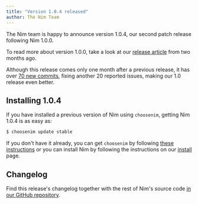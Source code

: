 ```yaml
---
title: "Version 1.0.4 released"
author: The Nim Team
---
```


The Nim team is happy to announce version 1.0.4, our second patch release following
Nim 1.0.0.

To read more about version 1.0.0, take a look at our
[release article](https://nim-lang.org/blog/2019/09/23/version-100-released.html)
from two months ago.

Although this release comes only one month after a previous release,
it has over [70 new commits](https://github.com/nim-lang/Nim/compare/v1.0.2...v1.0.4),
fixing another 20 reported issues, making our 1.0 release even better.


## Installing 1.0.4

If you have installed a previous version of Nim using ``choosenim``,
getting Nim 1.0.4 is as easy as:

```bash
$ choosenim update stable
```

If you don't have it already, you can get ``choosenim`` by following
[these instructions](https://github.com/dom96/choosenim) or you can install
Nim by following the instructions on our
[install](https://nim-lang.org/install.html) page.


## Changelog

Find this release's changelog together with the rest of Nim's source code
[in our GitHub repository](https://github.com/nim-lang/Nim/blob/version-1-0/changelogs/changelog_1_0_4.md).


